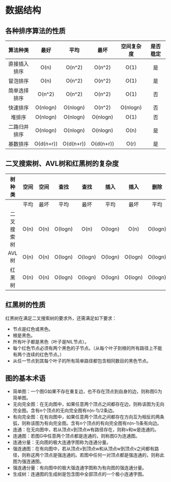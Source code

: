 # 数据结构

## 各种排序算法的性质

|  算法种类  |     最好    |     平均    |     最坏    |   空间复杂度  | 是否稳定 |
| :----: | :-------: | :-------: | :-------: | :------: | :--: |
| 直接插入排序 |    O(n)   |   O(n^2)  |   O(n^2)  |   O(1)   |   是  |
|  冒泡排序  |    O(n)   |   O(n^2)  |   O(n^2)  |   O(1)   |   是  |
| 简单选择排序 |   O(n^2)  |   O(n^2)  |   O(n^2)  |   O(1)   |   否  |
|  快速排序  |  O(nlogn) |  O(nlogn) |   O(n^2)  | O(nlogn) |   否  |
|   堆排序  |  O(nlogn) |  O(nlogn) |  O(nlogn) |   O(1)   |   否  |
| 二路归并排序 |  O(nlogn) |  O(nlogn) |  O(nlogn) |   O(n)   |   是  |
|  基数排序  | O(d(n+r)) | O(d(n+r)) | O(d(n+r)) |   O(r)   |   是  |

## 二叉搜索树、AVL树和红黑树的复杂度

|  树种类  |  空间  |  空间  |    查找   |    查找   |    插入   |    插入   |    删除   |    删除   |
| :---: | :--: | :--: | :-----: | :-----: | :-----: | :-----: | :-----: | :-----: |
|       |  平均  |  最坏  |    平均   |    最坏   |    平均   |    最坏   |    平均   |    最坏   |
| 二叉搜索树 | O(n) | O(n) | O(logn) |   O(n)  | O(logn) |   O(n)  | O(logn) |   O(n)  |
|  AVL树 | O(n) | O(n) | O(logn) | O(logn) | O(logn) | O(logn) | O(logn) | O(logn) |
|  红黑树  | O(n) | O(n) | O(logn) | O(logn) | O(logn) | O(logn) | O(logn) | O(logn) |

## 红黑树的性质

红黑树在满足二叉搜索树的要求外，还需满足如下要求：

- 节点是红色或黑色。
- 根是黑色。
- 所有叶子都是黑色（叶子是NIL节点）。
- 每个红色节点必须有两个黑色的子节点。（从每个叶子到根的所有路径上不能有两个连续的红色节点。）
- 从任一节点到其每个叶子的所有简单路径都包含相同数目的黑色节点。

## 图的基本术语

- 简单图：一个图G如果不存在重复边，也不存在顶点到自身的边，则称图G为简单图。
- 无向完全图：在无向图中，如果任意两个顶点之间都存在边，则称该图为无向完全图。含有n个顶点的无向完全图有n(n-1)/2条边。
- 有向完全图：在有向图中，如果任意两个顶点之间都存在方向互为相反的两条弧，则称该图为有向完全图。含有n个顶点的有向完全图有n(n-1)条有向边。
- 连通：在无向图中，若从顶点v到顶点w有路径存在，则称v和w是连通的。
- 连通图：若图G中任意两个顶点都是连通的，则称图G为连通图。
- 连通分量：无向图的极大连通字图称为连通分量。
- 强连通图：在有向图中，若从顶点v到顶点w和从顶点w到顶点v之间都有路径，则称这两个顶点是强连通的。若图中任何一对顶点都是强连通的，则称此图为强连通图。
- 强连通分量：有向图中的极大强连通字图称为有向图的强连通分量。
- 生成树：连通图的生成树是包含图中全部顶点的一个极小连通字图。
